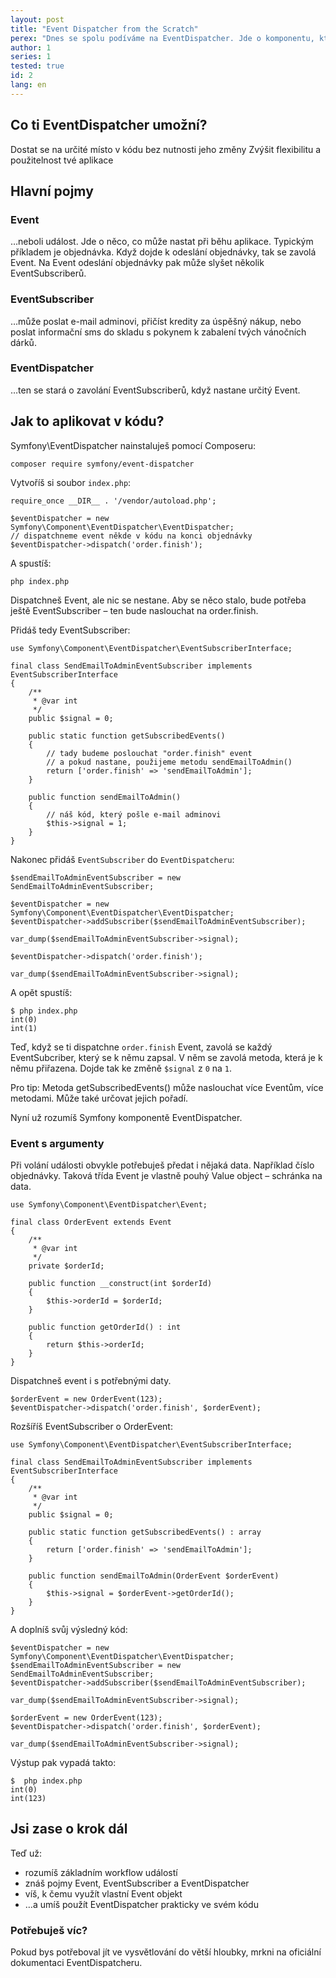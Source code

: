 ```yaml
---
layout: post
title: "Event Dispatcher from the Scratch"
perex: "Dnes se spolu podíváme na EventDispatcher. Jde o komponentu, která dodá tvému kódu flexibilitu. Zároveň je jednou z nejdůležitějších součástek životního cyklu Symfony. Když pochopíš EventDispatcher, budeš zase o kousek blíž k tomu stát se opravdovým mistrem Symfony."
author: 1
series: 1 
tested: true
id: 2
lang: en
---
```


## Co ti EventDispatcher umožní?

Dostat se na určité místo v kódu bez nutnosti jeho změny
Zvýšit flexibilitu a použitelnost tvé aplikace


## Hlavní pojmy

### Event

…neboli událost. Jde o něco, co může nastat při běhu aplikace. Typickým příkladem je objednávka. Když dojde k odeslání objednávky, tak se zavolá Event. Na Event odeslání objednávky pak může slyšet několik EventSubscriberů.

### EventSubscriber
…může poslat e-mail adminovi, přičíst kredity za úspěšný nákup, nebo poslat informační sms do skladu s pokynem k zabalení tvých vánočních dárků.

### EventDispatcher
…ten se stará o zavolání EventSubscriberů, když nastane určitý Event.




## Jak to aplikovat v kódu?
Symfony\EventDispatcher nainstaluješ pomocí Composeru:

```language-bash
composer require symfony/event-dispatcher
```

Vytvoříš si soubor `index.php`:

```language-php
require_once __DIR__ . '/vendor/autoload.php';

$eventDispatcher = new Symfony\Component\EventDispatcher\EventDispatcher;
// dispatchneme event někde v kódu na konci objednávky 
$eventDispatcher->dispatch('order.finish');
```

A spustíš:

```language-bash
php index.php
```

Dispatchneš Event, ale nic se nestane. Aby se něco stalo, bude potřeba ještě EventSubscriber – ten bude naslouchat na order.finish.

Přidáš tedy EventSubscriber:

```language-php
use Symfony\Component\EventDispatcher\EventSubscriberInterface;

final class SendEmailToAdminEventSubscriber implements EventSubscriberInterface
{
    /**
     * @var int
     */
    public $signal = 0;

    public static function getSubscribedEvents()
    {
        // tady budeme poslouchat "order.finish" event
        // a pokud nastane, použijeme metodu sendEmailToAdmin()
        return ['order.finish' => 'sendEmailToAdmin'];
    }

    public function sendEmailToAdmin()
    {
        // náš kód, který pošle e-mail adminovi
        $this->signal = 1;
    }
}
```

Nakonec přidáš `EventSubscriber` do `EventDispatcheru`:

```language-php
$sendEmailToAdminEventSubscriber = new SendEmailToAdminEventSubscriber;

$eventDispatcher = new Symfony\Component\EventDispatcher\EventDispatcher;
$eventDispatcher->addSubscriber($sendEmailToAdminEventSubscriber);

var_dump($sendEmailToAdminEventSubscriber->signal);

$eventDispatcher->dispatch('order.finish');

var_dump($sendEmailToAdminEventSubscriber->signal);
```

A opět spustíš:

```language-php
$ php index.php
int(0)
int(1)
```

Teď, když se ti dispatchne `order.finish` Event, zavolá se každý EventSubcriber, který se k němu zapsal. V něm se zavolá metoda, která je k němu přiřazena. Dojde tak ke změně `$signal` z `0` na `1`.

Pro tip: Metoda getSubscribedEvents() může naslouchat více Eventům, více metodami. Může také určovat jejich pořadí.

Nyní už rozumíš Symfony komponentě EventDispatcher.


### Event s argumenty

Při volání události obvykle potřebuješ předat i nějaká data. Například číslo objednávky. Taková třída Event je vlastně pouhý Value object – schránka na data.

```language-php
use Symfony\Component\EventDispatcher\Event;

final class OrderEvent extends Event
{
    /**
     * @var int
     */
    private $orderId;

    public function __construct(int $orderId)
    {
        $this->orderId = $orderId;
    }

    public function getOrderId() : int
    {
        return $this->orderId;
    }
}
```

Dispatchneš event i s potřebnými daty.

```language-php
$orderEvent = new OrderEvent(123);
$eventDispatcher->dispatch('order.finish', $orderEvent);
```

Rozšíříš EventSubscriber o OrderEvent:

```language-php
use Symfony\Component\EventDispatcher\EventSubscriberInterface;

final class SendEmailToAdminEventSubscriber implements EventSubscriberInterface
{
    /**
     * @var int
     */
    public $signal = 0;

    public static function getSubscribedEvents() : array
    {
        return ['order.finish' => 'sendEmailToAdmin'];
    }

    public function sendEmailToAdmin(OrderEvent $orderEvent)
    {
        $this->signal = $orderEvent->getOrderId();
    }
}
```


A doplníš svůj výsledný kód:

```language-php
$eventDispatcher = new Symfony\Component\EventDispatcher\EventDispatcher;
$sendEmailToAdminEventSubscriber = new SendEmailToAdminEventSubscriber;
$eventDispatcher->addSubscriber($sendEmailToAdminEventSubscriber);

var_dump($sendEmailToAdminEventSubscriber->signal);

$orderEvent = new OrderEvent(123);
$eventDispatcher->dispatch('order.finish', $orderEvent);

var_dump($sendEmailToAdminEventSubscriber->signal);
```

Výstup pak vypadá takto:

```language-bash
$  php index.php
int(0)
int(123)
``` 

## Jsi zase o krok dál

Teď už:

- rozumíš základním workflow událostí
- znáš pojmy Event, EventSubscriber a EventDispatcher
- víš, k čemu využít vlastní Event objekt
- …a umíš použít EventDispatcher prakticky ve svém kódu
 

### Potřebuješ víc?

Pokud bys potřeboval jít ve vysvětlování do větší hloubky, mrkni na oficiální dokumentaci EventDispatcheru.
